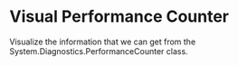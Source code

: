 # Visual Performance Counter
Visualize the information that we can get from the System.Diagnostics.PerformanceCounter class.
